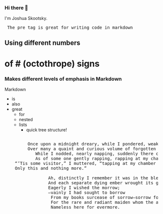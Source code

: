 ### Hi there 👋

I'm Joshua Skootsky.

<pre> The pre tag is great for writing code in markdown
</pre>

## Using different numbers
# of # (octothrope) signs
### Makes different levels of  emphasis in Markdown

Markdown
* is
* also
* great
  * for
  * nested
  * lists
    * quick tree structure!


<pre> 
         Once upon a midnight dreary, while I pondered, weak and weary,
         Over many a quaint and curious volume of forgotten lore—
            While I nodded, nearly napping, suddenly there came a tapping,
            As of some one gently rapping, rapping at my chamber door.
    “’Tis some visitor,” I muttered, “tapping at my chamber door—
    Only this and nothing more.”
            
                 Ah, distinctly I remember it was in the bleak December;
                 And each separate dying ember wrought its ghost upon the floor.
                 Eagerly I wished the morrow; 
                 —vainly I had sought to borrow
                  From my books surcease of sorrow—sorrow for the lost Lenore—
                  For the rare and radiant maiden whom the angels name Lenore—
                  Nameless here for evermore.
                  
                  </pre>


<!--
**JoshuaSkootsky/JoshuaSkootsky** is a ✨ _special_ ✨ repository because its `README.md` (this file) appears on your GitHub profile.

Here are some ideas to get you started:

- 🔭 I’m currently working on ...
- 🌱 I’m currently learning ...
- 👯 I’m looking to collaborate on ...
- 🤔 I’m looking for help with ...
- 💬 Ask me about ...
- 📫 How to reach me: ...
- 😄 Pronouns: ...
- ⚡ Fun fact: ...
-->

